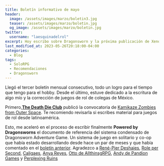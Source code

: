 ```yaml
---
title: Boletín informativo de mayo
header:
  image: /assets/images/marzo/boletin3.jpg
  teaser: /assets/images/marzo/boletin.jpg
  og_image: /assets/images/marzo/boletin.jpg
twitter:
  username: "laesquinadelrol"
excerpt: Hoy escribo sobre Dragonsworn y la próxima publicación de Xeno de Caligaes
last_modified_at: 2023-05-26T20:18:00-04:00
categories:
  - Blog
tags:
  - SoloRPG
  - Recomendaciones
  - Dragonsworn
---
```

Llegó el tercer boletín mensual consecutivo, todo un logro para el tiempo que tengo para el hobby. Desde el último, estuve dedicado a la escritura de algo mío y la corrección de juegos de rol de colegas de México.

Primero,[**The Death Die Club**](https://twitter.com/TheDeathDieClu1) publicó la convocatoria de [Kamikaze Zombies from Outer Space](https://thedeathdieclub.com/kazos_2023/). Te recomiendo revisarla si escribes material para juegos de rol desde latinoamérica.

Esto, me aceleró en el proceso de escribir finalmente **Powered by Dragonsworns** el documento de referencia del sistema condensado de Dragonsworn Adventure Game. Un sistema de juego en solitario y co-op que había estado desarrollando desde hace un par de meses y que había comentado en el [boletín  anterior](https://laesquinadelrol.com/2023/04/29/boletin2/). Agradezco a [René-Pier Deshaies](), [Role per Second](), [Caligaes](), [Anya Reyes](), [Otto de AllthinsgRPG](), [Andy de Pandion Games]() y [Perplexing Ruins]() 